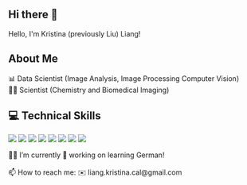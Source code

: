 ## Hi there 👋

Hello, I'm Kristina (previously Liu) Liang! 


## About Me
📊 Data Scientist (Image Analysis, Image Processing Computer Vision)
<br>
🧑‍🔬 Scientist (Chemistry and Biomedical Imaging)


<p>


## 💻 Technical Skills
<p>
   <img src="https://img.shields.io/badge/-Python-05122A?style=flat&logo=python">
   <img src="https://img.shields.io/badge/Pandas-150458?logo=pandas&logoColor=fff)">
   <img src = "https://custom-icon-badges.demolab.com/badge/Matplotlib-71D291?logo=matplotlib&logoColor=fff)">
   <img src = "https://img.shields.io/badge/NumPy-4DABCF?logo=numpy&logoColor=fff">
   <img src = "https://img.shields.io/badge/scipy%20-00599C?style=flat&logo=scipy&logoColor=white">
   <img src="https://img.shields.io/badge/TensorFlow-FF3F06?style=flat&logo=tensorflow&logoColor=white">
   <img src="https://img.shields.io/badge/scikit-learn-black?logo=scikit-learn">
   <img src="https://img.shields.io/badge/-SQL-000?&logo=MySQL&logoColor=4479A1">
</p>
<p>
👩‍💻 I’m currently 🔧 working on learning German!
<br>
<br>
📫 How to reach me: ✉️ liang.kristina.cal@gmail.com

</p>

<!--
**liu-kristina/liu-kristina** is a ✨ _special_ ✨ repository because its `README.md` (this file) appears on your GitHub profile.

Here are some ideas to get you started:

- 🔭 I’m currently working on ...
- 🌱 I’m currently learning ...
- 👯 I’m looking to collaborate on ...
- 🤔 I’m looking for help with ...
- 💬 Ask me about ...
- 📫 How to reach me: ...
- 😄 Pronouns: ...
- ⚡ Fun fact: ...
-->
